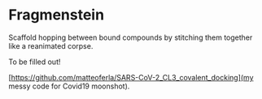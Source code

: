 # Fragmenstein
Scaffold hopping between bound compounds by stitching them together like a reanimated corpse.

To be filled out!

[https://github.com/matteoferla/SARS-CoV-2_CL3_covalent_docking](my messy code for Covid19 moonshot).

